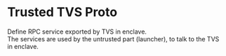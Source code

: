 # Trusted TVS Proto

Define RPC service exported by TVS in enclave. \
The services are used by the untrusted part (launcher), to talk to the TVS \
in enclave.
